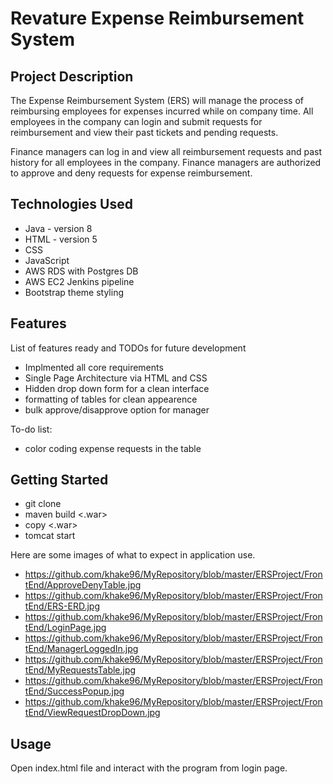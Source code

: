 # Revature Expense Reimbursement System
## Project Description
The Expense Reimbursement System (ERS) will manage the process of reimbursing employees 
for expenses incurred while on company time. All employees in the company can login and 
submit requests for reimbursement and view their past tickets and pending requests. 

Finance managers can log in and view all reimbursement requests and past history for all 
employees in the company. Finance managers are authorized to approve and deny requests 
for expense reimbursement.

## Technologies Used
 - Java - version 8
 - HTML - version 5
 - CSS
 - JavaScript
 - AWS RDS with Postgres DB
 - AWS EC2 Jenkins pipeline
 - Bootstrap theme styling

## Features
List of features ready and TODOs for future development

- Implmented all core requirements
- Single Page Architecture via HTML and CSS
- Hidden drop down form for a clean interface
- formatting of tables for clean appearence
- bulk approve/disapprove option for manager

To-do list:

- color coding expense requests in the table 

## Getting Started

- git clone <repo>
- maven build <.war>
- copy <.war> <web container web-apps>
- tomcat start

Here are some images of what to expect in application use.
- https://github.com/khake96/MyRepository/blob/master/ERSProject/FrontEnd/ApproveDenyTable.jpg
- https://github.com/khake96/MyRepository/blob/master/ERSProject/FrontEnd/ERS-ERD.jpg
- https://github.com/khake96/MyRepository/blob/master/ERSProject/FrontEnd/LoginPage.jpg
- https://github.com/khake96/MyRepository/blob/master/ERSProject/FrontEnd/ManagerLoggedIn.jpg
- https://github.com/khake96/MyRepository/blob/master/ERSProject/FrontEnd/MyRequestsTable.jpg
- https://github.com/khake96/MyRepository/blob/master/ERSProject/FrontEnd/SuccessPopup.jpg
- https://github.com/khake96/MyRepository/blob/master/ERSProject/FrontEnd/ViewRequestDropDown.jpg

## Usage
Open index.html file and interact with the program from login page.
